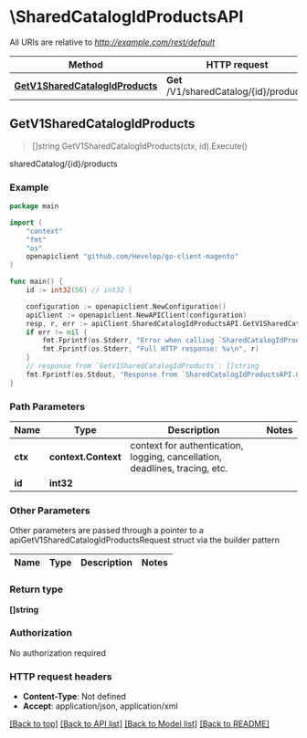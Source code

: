 # \SharedCatalogIdProductsAPI

All URIs are relative to *http://example.com/rest/default*

Method | HTTP request | Description
------------- | ------------- | -------------
[**GetV1SharedCatalogIdProducts**](SharedCatalogIdProductsAPI.md#GetV1SharedCatalogIdProducts) | **Get** /V1/sharedCatalog/{id}/products | sharedCatalog/{id}/products



## GetV1SharedCatalogIdProducts

> []string GetV1SharedCatalogIdProducts(ctx, id).Execute()

sharedCatalog/{id}/products



### Example

```go
package main

import (
	"context"
	"fmt"
	"os"
	openapiclient "github.com/Hevelop/go-client-magento"
)

func main() {
	id := int32(56) // int32 | 

	configuration := openapiclient.NewConfiguration()
	apiClient := openapiclient.NewAPIClient(configuration)
	resp, r, err := apiClient.SharedCatalogIdProductsAPI.GetV1SharedCatalogIdProducts(context.Background(), id).Execute()
	if err != nil {
		fmt.Fprintf(os.Stderr, "Error when calling `SharedCatalogIdProductsAPI.GetV1SharedCatalogIdProducts``: %v\n", err)
		fmt.Fprintf(os.Stderr, "Full HTTP response: %v\n", r)
	}
	// response from `GetV1SharedCatalogIdProducts`: []string
	fmt.Fprintf(os.Stdout, "Response from `SharedCatalogIdProductsAPI.GetV1SharedCatalogIdProducts`: %v\n", resp)
}
```

### Path Parameters


Name | Type | Description  | Notes
------------- | ------------- | ------------- | -------------
**ctx** | **context.Context** | context for authentication, logging, cancellation, deadlines, tracing, etc.
**id** | **int32** |  | 

### Other Parameters

Other parameters are passed through a pointer to a apiGetV1SharedCatalogIdProductsRequest struct via the builder pattern


Name | Type | Description  | Notes
------------- | ------------- | ------------- | -------------


### Return type

**[]string**

### Authorization

No authorization required

### HTTP request headers

- **Content-Type**: Not defined
- **Accept**: application/json, application/xml

[[Back to top]](#) [[Back to API list]](../README.md#documentation-for-api-endpoints)
[[Back to Model list]](../README.md#documentation-for-models)
[[Back to README]](../README.md)

